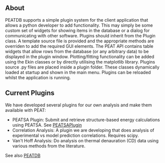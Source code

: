 ## About ##

PEATDB supports a simple plugin system for the client application that allows a python developer to add functionality. This may simply be some custom set of widgets for showing items in the database or a dialog for communicating with other software. Plugins should inherit from the Plugin class. A template source file is provided and the appropriate methods are overriden to add the required GUI elements. The PEAT API contains table widgets that allow rows from the database (or any arbitrary data) to be displayed in the plugin window. Plotting/fitting functionality can be added using the Ekin classes or by directly utilising the matplotlib library. Plugins source .py files are placed inside a plugin folder. These classes dynamically loaded at startup and shown in the main menu. Plugins can be reloaded whilst the application is running.

## Current Plugins ##

We have developed several plugins for our own analysis and make them available with PEAT:
  * PEATSA Plugin: Submit and retrieve structure-based energy calculations using PEATSA. See [PEATSAPlugin](PEATSAPlugin.md)
  * Correlation Analysis: A plugin we are developing that does analysis of experimental vs model prediction correlations. Requires scipy.
  * Van't Hoff Analysis: Do analysis on thermal denauration (CD) data using various methods from the literature.

See also [PEATDB](PEATDB.md)